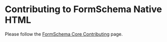 # Contributing to FormSchema Native HTML

Please follow the [FormSchema Core Contributing](https://github.com/formschema/core/blob/master/CONTRIBUTING.md) page.
